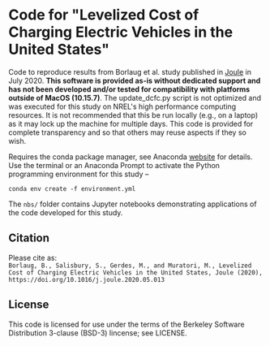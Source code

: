 Code for "Levelized Cost of Charging Electric Vehicles in the United States"  
============================================================================

Code to reproduce results from Borlaug et al. study published in [Joule](https://doi.org/10.1016/j.joule.2020.05.013) in July 2020. **This software is provided as-is without dedicated support and has not been developed and/or tested for compatibility with platforms outside of MacOS (10.15.7)**. The update_dcfc.py script is not optimized and was executed for this study on NREL's high performance computing resources. It is not recommended that this be run locally (e.g., on a laptop) as it may lock up the machine for multiple days. This code is provided for complete transparency and so that others may reuse aspects if they so wish.

Requires the conda package manager, see Anaconda [website](https://docs.conda.io/en/latest/miniconda.html) for details. Use the terminal or an Anaconda Prompt to activate the Python programming environment for this study –  
  
`conda env create -f environment.yml`

The `nbs/` folder contains Jupyter notebooks demonstrating applications of the code developed for this study.

Citation  
--------
Please cite as:  
```Borlaug, B., Salisbury, S., Gerdes, M., and Muratori, M., Levelized Cost of Charging Electric Vehicles in the United States, Joule (2020), https://doi.org/10.1016/j.joule.2020.05.013```  
  
License  
-------
This code is licensed for use under the terms of the Berkeley Software Distribution 3-clause (BSD-3) lincense; see LICENSE.
